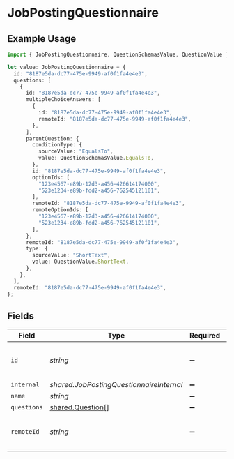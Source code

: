 # JobPostingQuestionnaire

## Example Usage

```typescript
import { JobPostingQuestionnaire, QuestionSchemasValue, QuestionValue } from "@stackone/stackone-client-ts/sdk/models/shared";

let value: JobPostingQuestionnaire = {
  id: "8187e5da-dc77-475e-9949-af0f1fa4e4e3",
  questions: [
    {
      id: "8187e5da-dc77-475e-9949-af0f1fa4e4e3",
      multipleChoiceAnswers: [
        {
          id: "8187e5da-dc77-475e-9949-af0f1fa4e4e3",
          remoteId: "8187e5da-dc77-475e-9949-af0f1fa4e4e3",
        },
      ],
      parentQuestion: {
        conditionType: {
          sourceValue: "EqualsTo",
          value: QuestionSchemasValue.EqualsTo,
        },
        id: "8187e5da-dc77-475e-9949-af0f1fa4e4e3",
        optionIds: [
          "123e4567-e89b-12d3-a456-426614174000",
          "523e1234-e89b-fdd2-a456-762545121101",
        ],
        remoteId: "8187e5da-dc77-475e-9949-af0f1fa4e4e3",
        remoteOptionIds: [
          "123e4567-e89b-12d3-a456-426614174000",
          "523e1234-e89b-fdd2-a456-762545121101",
        ],
      },
      remoteId: "8187e5da-dc77-475e-9949-af0f1fa4e4e3",
      type: {
        sourceValue: "ShortText",
        value: QuestionValue.ShortText,
      },
    },
  ],
  remoteId: "8187e5da-dc77-475e-9949-af0f1fa4e4e3",
};
```

## Fields

| Field                                                       | Type                                                        | Required                                                    | Description                                                 | Example                                                     |
| ----------------------------------------------------------- | ----------------------------------------------------------- | ----------------------------------------------------------- | ----------------------------------------------------------- | ----------------------------------------------------------- |
| `id`                                                        | *string*                                                    | :heavy_minus_sign:                                          | Unique identifier                                           | 8187e5da-dc77-475e-9949-af0f1fa4e4e3                        |
| `internal`                                                  | *shared.JobPostingQuestionnaireInternal*                    | :heavy_minus_sign:                                          | N/A                                                         |                                                             |
| `name`                                                      | *string*                                                    | :heavy_minus_sign:                                          | N/A                                                         |                                                             |
| `questions`                                                 | [shared.Question](../../../sdk/models/shared/question.md)[] | :heavy_minus_sign:                                          | N/A                                                         |                                                             |
| `remoteId`                                                  | *string*                                                    | :heavy_minus_sign:                                          | Provider's unique identifier                                | 8187e5da-dc77-475e-9949-af0f1fa4e4e3                        |
